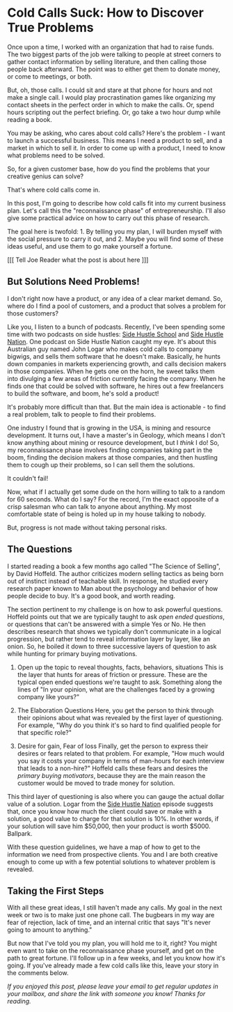 Cold Calls Suck: How to Discover True Problems
==============================================

Once upon a time, I worked with an organization that had to raise funds.  The two biggest parts of the job were talking to people at street corners to gather contact information by selling literature, and then calling those people back afterward.  The point was to either get them to donate money, or come to meetings, or both.

But, oh, those calls.  I could sit and stare at that phone for hours and not make a single call.  I would play procrastination games like organizing my contact sheets in the perfect order in which to make the calls.  Or, spend hours scripting out the perfect briefing.  Or, go take a two hour dump while reading a book.

You may be asking, who cares about cold calls?  Here's the problem - I want to launch a successful business.  This means I need a product to sell, and a market in which to sell it.  In order to come up with a product, I need to know what problems need to be solved.

So, for a given customer base, how do you find the problems that your creative genius can solve?

That's where cold calls come in.

In this post, I'm going to describe how cold calls fit into my current business plan.  Let's call this the "reconnaissance phase" of entrepreneurship.  I'll also give some practical advice on how to carry out this phase of research.

The goal here is twofold: 1. By telling you my plan, I will burden myself with the social pressure to carry it out, and 2. Maybe you will find some of these ideas useful, and use them to go make yourself a fortune.

[[[ Tell Joe Reader what the post is about here ]]]

## But Solutions Need Problems!

I don't right now have a product, or any idea of a clear market demand.  So, where do I find a pool of customers, and a product that solves a problem for those customers?

Like you, I listen to a bunch of podcasts.  Recently, I've been spending some time with two podcasts on side hustles:  [Side Hustle School](https://sidehustleschool.com/podcasts/) and [Side Hustle Nation](https://www.sidehustlenation.com/software-pre-sales/).  One podcast on Side Hustle Nation caught my eye.  It's about this Australian guy named John Logar who makes cold calls to company bigwigs, and sells them software that he doesn't make.  Basically, he hunts down companies in markets experiencing growth, and calls decision makers in those companies.  When he gets one on the horn, he sweet talks them into divulging a few areas of friction currently facing the company.  When he finds one that could be solved with software, he hires out a few freelancers to build the software, and boom, he's sold a product!

It's probably more difficult than that.  But the main idea is actionable - to find a real problem, talk to people to find their problems.

One industry I found that is growing in the USA, is mining and resource development.  It turns out, I have a master's in Geology, which means I don't know anything about mining or resource development, but I *think* I do!  So, my reconnaissance phase involves finding companies taking part in the boom, finding the decision makers at those companies, and then hustling them to cough up their problems, so I can sell them the solutions.

It couldn't fail!

Now, what if I actually get some dude on the horn willing to talk to a random for 60 seconds.  What do I say?  For the record, I'm the exact opposite of a crisp salesman who can talk to anyone about anything.  My most comfortable state of being is holed up in my house talking to nobody.

But, progress is not made without taking personal risks.

## The Questions

I started reading a book a few months ago called "The Science of Selling", by David Hoffeld.  The author criticizes modern selling tactics as being born out of instinct instead of teachable skill.  In response, he studied every research paper known to Man about the psychology and behavior of how people decide to buy.  It's a good book, and worth reading.

The section pertinent to my challenge is on how to ask powerful questions.  Hoffeld points out that we are typically taught to ask _open ended questions_, or questions that can't be answered with a simple Yes or No.  He then describes research that shows we typically don't communicate in a logical progression, but rather tend to reveal information layer by layer, like an onion.  So, he boiled it down to three successive layers of question to ask while hunting for primary buying motivations.

1. Open up the topic to reveal thoughts, facts, behaviors, situations
This is the layer that hunts for areas of friction or pressure.  These are the typical open ended questions we're taught to ask.  Something along the lines of "In your opinion, what are the challenges faced by a growing company like yours?"

2. The Elaboration Questions
Here, you get the person to think through their opinions about what was revealed by the first layer of questioning.  For example, "Why do you think it's so hard to find qualified people for that specific role?"

3. Desire for gain, Fear of loss
Finally, get the person to express their desires or fears related to that problem.  For example, "How much would you say it costs your company in terms of man-hours for each interview that leads to a non-hire?"  Hoffeld calls these fears and desires the _primary buying motivators_, because they are the main reason the customer would be moved to trade money for solution.

This third layer of questioning is also where you can gauge the actual dollar value of a solution.  Logar from the [Side Hustle Nation](https://www.sidehustlenation.com/software-pre-sales/) episode suggests that, once you know how much the client could save or make with a solution, a good value to charge for that solution is 10%.  In other words, if your solution will save him $50,000, then your product is worth $5000.  Ballpark.

With these question guidelines, we have a map of how to get to the information we need from prospective clients.  You and I are both creative enough to come up with a few potential solutions to whatever problem is revealed.

## Taking the First Steps

With all these great ideas, I still haven't made any calls.  My goal in the next week or two is to make just one phone call.  The bugbears in my way are fear of rejection, lack of time, and an internal critic that says "It's never going to amount to anything."

But now that I've told you my plan, you will hold me to it, right?  You might even want to take on the reconnaissance phase yourself, and get on the path to great fortune.  I'll follow up in a few weeks, and let you know how it's going.  If you've already made a few cold calls like this, leave your story in the comments below.

_If you enjoyed this post, please leave your email to get regular updates in your mailbox, and share the link with someone you know!  Thanks for reading._

